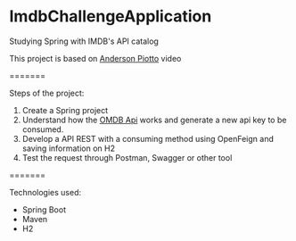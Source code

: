 # ImdbChallengeApplication
Studying Spring with IMDB's API catalog

This project is based on [Anderson Piotto](https://www.youtube.com/watch?v=KqAjHgxy658) video

=======

Steps of the project:

1. Create a Spring project
2. Understand how the [OMDB Api](http://www.omdb.com/) works and generate a new api key to be consumed.
3. Develop a API REST with a consuming method using OpenFeign and saving information on H2
4. Test the request through Postman, Swagger or other tool

=======

Technologies used:

- Spring Boot
- Maven
- H2